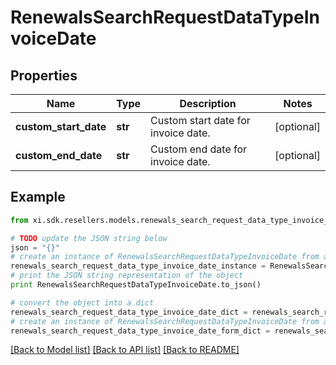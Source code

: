 # RenewalsSearchRequestDataTypeInvoiceDate


## Properties

Name | Type | Description | Notes
------------ | ------------- | ------------- | -------------
**custom_start_date** | **str** | Custom start date for invoice date. | [optional] 
**custom_end_date** | **str** | Custom end date for invoice date. | [optional] 

## Example

```python
from xi.sdk.resellers.models.renewals_search_request_data_type_invoice_date import RenewalsSearchRequestDataTypeInvoiceDate

# TODO update the JSON string below
json = "{}"
# create an instance of RenewalsSearchRequestDataTypeInvoiceDate from a JSON string
renewals_search_request_data_type_invoice_date_instance = RenewalsSearchRequestDataTypeInvoiceDate.from_json(json)
# print the JSON string representation of the object
print RenewalsSearchRequestDataTypeInvoiceDate.to_json()

# convert the object into a dict
renewals_search_request_data_type_invoice_date_dict = renewals_search_request_data_type_invoice_date_instance.to_dict()
# create an instance of RenewalsSearchRequestDataTypeInvoiceDate from a dict
renewals_search_request_data_type_invoice_date_form_dict = renewals_search_request_data_type_invoice_date.from_dict(renewals_search_request_data_type_invoice_date_dict)
```
[[Back to Model list]](../README.md#documentation-for-models) [[Back to API list]](../README.md#documentation-for-api-endpoints) [[Back to README]](../README.md)


